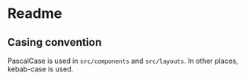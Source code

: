 # Readme

## Casing convention

PascalCase is used in `src/components` and `src/layouts`. In other places, kebab-case is used.
